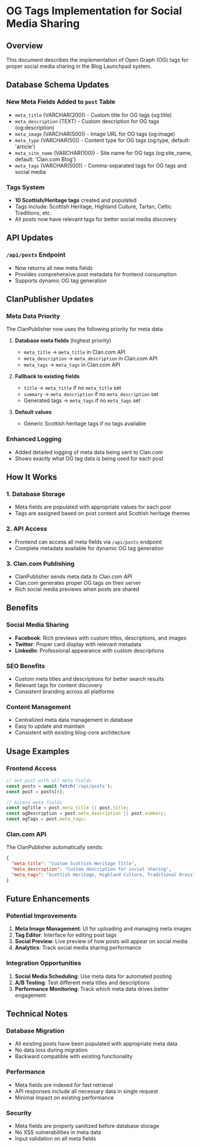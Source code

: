 # OG Tags Implementation for Social Media Sharing

## Overview
This document describes the implementation of Open Graph (OG) tags for proper social media sharing in the Blog Launchpad system.

## Database Schema Updates

### New Meta Fields Added to `post` Table
- `meta_title` (VARCHAR(200)) - Custom title for OG tags (og:title)
- `meta_description` (TEXT) - Custom description for OG tags (og:description)
- `meta_image` (VARCHAR(500)) - Image URL for OG tags (og:image)
- `meta_type` (VARCHAR(50)) - Content type for OG tags (og:type, default: 'article')
- `meta_site_name` (VARCHAR(100)) - Site name for OG tags (og:site_name, default: 'Clan.com Blog')
- `meta_tags` (VARCHAR(500)) - Comma-separated tags for OG tags and social media

### Tags System
- **10 Scottish/Heritage tags** created and populated
- Tags include: Scottish Heritage, Highland Culture, Tartan, Celtic Traditions, etc.
- All posts now have relevant tags for better social media discovery

## API Updates

### `/api/posts` Endpoint
- Now returns all new meta fields
- Provides comprehensive post metadata for frontend consumption
- Supports dynamic OG tag generation

## ClanPublisher Updates

### Meta Data Priority
The ClanPublisher now uses the following priority for meta data:

1. **Database meta fields** (highest priority)
   - `meta_title` → `meta_title` in Clan.com API
   - `meta_description` → `meta_description` in Clan.com API
   - `meta_tags` → `meta_tags` in Clan.com API

2. **Fallback to existing fields**
   - `title` → `meta_title` if no `meta_title` set
   - `summary` → `meta_description` if no `meta_description` set
   - Generated tags → `meta_tags` if no `meta_tags` set

3. **Default values**
   - Generic Scottish heritage tags if no tags available

### Enhanced Logging
- Added detailed logging of meta data being sent to Clan.com
- Shows exactly what OG tag data is being used for each post

## How It Works

### 1. Database Storage
- Meta fields are populated with appropriate values for each post
- Tags are assigned based on post content and Scottish heritage themes

### 2. API Access
- Frontend can access all meta fields via `/api/posts` endpoint
- Complete metadata available for dynamic OG tag generation

### 3. Clan.com Publishing
- ClanPublisher sends meta data to Clan.com API
- Clan.com generates proper OG tags on their server
- Rich social media previews when posts are shared

## Benefits

### Social Media Sharing
- **Facebook**: Rich previews with custom titles, descriptions, and images
- **Twitter**: Proper card display with relevant metadata
- **LinkedIn**: Professional appearance with custom descriptions

### SEO Benefits
- Custom meta titles and descriptions for better search results
- Relevant tags for content discovery
- Consistent branding across all platforms

### Content Management
- Centralized meta data management in database
- Easy to update and maintain
- Consistent with existing blog-core architecture

## Usage Examples

### Frontend Access
```javascript
// Get post with all meta fields
const posts = await fetch('/api/posts');
const post = posts[0];

// Access meta fields
const ogTitle = post.meta_title || post.title;
const ogDescription = post.meta_description || post.summary;
const ogTags = post.meta_tags;
```

### Clan.com API
The ClanPublisher automatically sends:
```json
{
  "meta_title": "Custom Scottish Heritage Title",
  "meta_description": "Custom description for social sharing",
  "meta_tags": "Scottish Heritage, Highland Culture, Traditional Dress"
}
```

## Future Enhancements

### Potential Improvements
1. **Meta Image Management**: UI for uploading and managing meta images
2. **Tag Editor**: Interface for editing post tags
3. **Social Preview**: Live preview of how posts will appear on social media
4. **Analytics**: Track social media sharing performance

### Integration Opportunities
1. **Social Media Scheduling**: Use meta data for automated posting
2. **A/B Testing**: Test different meta titles and descriptions
3. **Performance Monitoring**: Track which meta data drives better engagement

## Technical Notes

### Database Migration
- All existing posts have been populated with appropriate meta data
- No data loss during migration
- Backward compatible with existing functionality

### Performance
- Meta fields are indexed for fast retrieval
- API responses include all necessary data in single request
- Minimal impact on existing performance

### Security
- Meta fields are properly sanitized before database storage
- No XSS vulnerabilities in meta data
- Input validation on all meta fields







